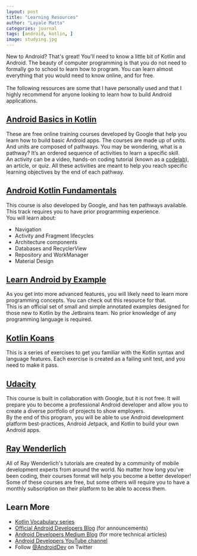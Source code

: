 ```yaml
---
layout: post
title: "Learning Resources"
author: "Layale Matta"
categories: journal
tags: [android, kotlin, ]
image: studying.jpg
---
```


New to Android? That's great! You'll need to know a little bit of Kotlin and Android. The beauty of computer programming is that you do not need to formally go to school to learn how to program. You can learn almost everything that you would need to know online, and for free. <br> <br> The following resources are some that I have personally used and that I highly recommend for anyone looking to learn how to build Android applications.

## [Android Basics in Kotlin](https://developer.android.com/courses)

These are free online training courses developed by Google that help you learn how to build basic Android apps. The courses are made up of units. And units are composed of pathways. You may be wondering, what is a pathway? It’s an ordered sequence of activities to learn a specific skill. <br> An activity can be a video, hands-on coding tutorial (known as a [codelab](https://developer.android.com/kotlin)), an article, or quiz. All these activities are meant to help you reach specific learning objectives by the end of each pathway.

## [Android Kotlin Fundamentals](https://developer.android.com/courses/kotlin-fundamentals/course)

This course is also developed by Google, and has ten pathways available. This track requires you to have prior programming experience. <br> You will learn about:
 - Navigation
 - Activity and Fragment lifecycles
 - Architecture components
 - Databases and RecyclerView
 - Repository and WorkManager
 - Material Design

## [Learn Android by Example](https://play.kotlinlang.org/byExample/)

As you get into more advanced features, you will likely need to learn more programming concepts. You can check out this resource for that. <br> This is an official set of small and simple annotated examples designed for those new to Kotlin by the Jetbrains team. No prior knowledge of any programming language is required.

## [Kotlin Koans](https://play.kotlinlang.org/koans/)

This is a series of exercises to get you familiar with the Kotlin syntax and language features. Each exercise is created as a failing unit test, and you need to make it pass.

## [Udacity](https://www.udacity.com/course/android-kotlin-developer-nanodegree--nd940)

This course is built in collaboration with Google, but it is not free. It will prepare you to become a professional Android developer and allow you to create a diverse portfolio of projects to show employers. <br> By the end of this program, you will be able to use Android development platform best-practices, Android Jetpack, and Kotlin to build your own Android apps.

## [Ray Wenderlich](https://www.raywenderlich.com/paths#android)

All of Ray Wenderlich's tutorials are created by a community of mobile development experts from around the world. No matter how long you’ve been coding, their courses format will help you become a better developer! <br> Some of these courses are free, but some others will require you to have a monthly subscription on their platform to be able to access them.

## Learn More

* [Kotlin Vocabulary series](https://medium.com/androiddevelopers/tagged/kotlin-vocabulary)
* [Official Android Developers Blog](https://android-developers.googleblog.com) (for announcements)
* [Android Developers Medium Blog](https://medium.com/androiddevelopers) (for more technical articles)
* [Android Developers YouTube channel](https://www.youtube.com/user/androiddevelopers)
* Follow [@AndroidDev](https://twitter.com/androiddev) on Twitter
